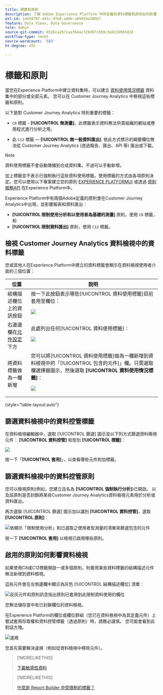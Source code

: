 ```yaml
---
title: 標籤和原則
description: 了解 Adobe Experience Platform 中所定義的資料標籤和原則如何影響 Customer Journey Analytics 中的資料檢視和報告。
exl-id: 1de5070f-a91c-4fe6-addb-a89d59a280b7
feature: Data Views, Data Governance
role: Admin
source-git-commit: 6526ca2b7caaf64acf29d97c859c3e813d003d2d
workflow-type: tm+mt
source-wordcount: '583'
ht-degree: 45%

---
```


# 標籤和原則

當您在Experience Platform中建立資料集時，可以建立 [資料使用情況標籤](https://experienceleague.adobe.com/en/docs/experience-platform/data-governance/labels/reference) 資料集中的部分或全部元素。 您可以在 Customer Journey Analytics 中檢視這些標籤和原則。

以下是對 Customer Journey Analytics 特別重要的標籤：

* `C8` 標籤 - **[!UICONTROL 無測量]**。此標籤表示資料無法供貴組織的網站或應用程式進行分析之用。

* 此 `C12` 標籤 —  **[!UICONTROL 無一般資料匯出]**. 依此方式標示的綱要欄位無法從 Customer Journey Analytics (透過報告、匯出、API 等) 匯出或下載。

>[!NOTE]
>
>資料使用標籤不會自動傳播到合成資料集。不過可以手動新增。

加上標籤並不表示已強制執行這些資料使用標籤。使用標籤的方式由各項原則決定。您可以使用以下專案建立您的原則 [EXPERIENCE PLATFORMUI](https://experienceleague.adobe.com/en/docs/experience-platform/data-governance/policies/user-guide) 或透過 [原則服務API](https://experienceleague.adobe.com/en/docs/experience-platform/data-governance/api/overview) 在Experience Platform中。

Experience Platform中有兩個Adobe定義的原則會在Customer Journey Analytics中出現，並影響報表和資料匯出：

* **[!UICONTROL 限制使用分析和以使用者為基礎的測量]** 原則，使用 `C8` 標籤，和
* **[!UICONTROL 限制資料匯出]** 原則，使用 `C12` 標籤。

## 檢視 Customer Journey Analytics 資料檢視中的資料標籤

您或其他人在Experience Platform中建立的資料標籤會顯示在資料檢視使用者介面的三個位置：

| 位置 | 說明 |
| --- | --- |
| 結構描述欄位上的資訊按鈕 | 按一下此按鈕表示哪些[!UICONTROL 資料使用標籤]目前套用至欄位：<p>![](assets/data-label-left.png) |
| 右邊邊欄在[元件設定](/help/data-views/component-settings/overview.md)下方 | 此處列出任何[!UICONTROL 資料使用標籤]：<p>![](assets/data-label-right.png) |
| 將資料標籤做為一欄新增 | 您可以將[!UICONTROL 資料使用標籤]做為一欄新增到資料檢視中的「[!UICONTROL 包含的元件]」欄。只需選取欄選擇器圖示，然後選取 **[!UICONTROL 資料使用情況標籤]**：<p>![](assets/data-label-column.png) |

{style="table-layout:auto"}

## 篩選資料檢視中的資料控管標籤

在資料檢視編輯器中，選取 [!UICONTROL 篩選] 圖示並以下列方式篩選資料檢視元件： **[!UICONTROL 資料控管]** 和型別 **[!UICONTROL 標籤]**：

![](assets/filter-labels.png)

按一下「**[!UICONTROL 套用]**」，以查看哪些元件附加標籤。

## 篩選資料檢視中的資料控管原則

您可以檢視原則(例如，您建立且名為 **[!UICONTROL 強制執行分析]**)已開啟。 以及該原則是否封鎖將某些Customer Journey Analytics資料檢視元素用於分析或資料匯出。

再次選取 [!UICONTROL 篩選] 圖示加以識別 **[!UICONTROL 資料控管]**，選取 **[!UICONTROL 原則]**：

![依顯示「限制使用分析」和已選取之使用者型測量的清單來篩選包含的元件](assets/filter-policies.png)

按一下 **[!UICONTROL 套用]** 以檢視已啟用哪些原則。

## 啟用的原則如何影響資料檢視

如果使用C8或C12標籤開啟一或多個原則，則套用某些資料標籤的結構描述元件無法新增到資料檢視。

這些元件會在左側邊欄中顯示為灰色 [!UICONTROL 結構描述欄位] 清單：

![反灰元件和原則訊息指出原則已套用到此限制資料使用的欄位](assets/component-greyed.png)

您無法儲存當中有已封鎖欄位的資料檢視。

在Experience Platform的欄位或欄位群組（您已在資料檢視中為其定義元件）上嘗試套用存取權和資料控管標籤（透過原則）時，請務必謹慎。 您可能會看到此對話方塊。

![違規](assets/violation.png)

您首先需要解決違規（例如從資料檢視中移除元件）。


>[!MORELIKETHIS]
>
>[下載敏感性資料](/help/analysis-workspace/export/download-send.md)

>[!MORELIKETHIS]
>
>[什麼是 Report Builder 中受限制的標籤？](https://experienceleague.adobe.com/en/docs/analytics-platform/using/cja-reportbuilder/restricted-labels)


